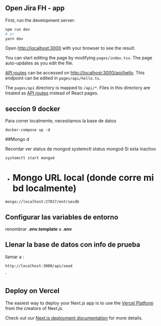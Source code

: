 ## Open Jira FH - app

First, run the development server:

```bash
npm run dev
# or
yarn dev
```

Open [http://localhost:3000](http://localhost:3000) with your browser to see the result.

You can start editing the page by modifying `pages/index.tsx`. The page auto-updates as you edit the file.

[API routes](https://nextjs.org/docs/api-routes/introduction) can be accessed on [http://localhost:3000/api/hello](http://localhost:3000/api/hello). This endpoint can be edited in `pages/api/hello.ts`.

The `pages/api` directory is mapped to `/api/*`. Files in this directory are treated as [API routes](https://nextjs.org/docs/api-routes/introduction) instead of React pages.

## seccion 9 docker

Para correr localmente, necesitamos la base de datos

```
docker-compose up -d

```
##Mongo d

Recordar ver status de mongod 
systemctl status mongod
Si esta inactivo
```
systemctl start mongod
```

- # Mongo URL local (donde corre mi bd localmente)

```
mongo://localhost:27017/entriesdb

```

## Configurar las variables de entorno

renombrar **.env.template** a **.env**

## Llenar la base de datos con info de prueba

llamar a :

```
http://localhost:3000/api/seed

```

`

## Deploy on Vercel

The easiest way to deploy your Next.js app is to use the [Vercel Platform](https://vercel.com/new?utm_medium=default-template&filter=next.js&utm_source=create-next-app&utm_campaign=create-next-app-readme) from the creators of Next.js.

Check out our [Next.js deployment documentation](https://nextjs.org/docs/deployment) for more details.

